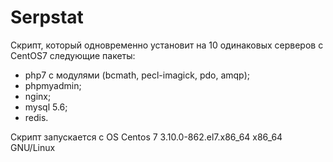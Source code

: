 # Serpstat
Скрипт, который одновременно установит на 10 одинаковых серверов c CentOS7 следующие пакеты:

- php7 с модулями (bcmath, pecl-imagick, pdo, amqp);
- phpmyadmin;
- nginx;
- mysql 5.6;
- redis.

Скрипт запускается с OS Centos 7  3.10.0-862.el7.x86_64 х86_64 GNU/Linux


